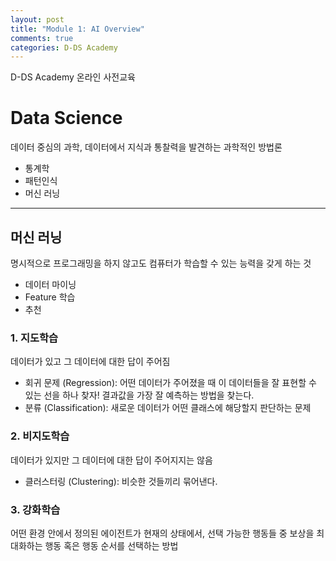 ```yaml
---
layout: post
title: "Module 1: AI Overview"
comments: true
categories: D-DS Academy
---
```

D-DS Academy 온라인 사전교육

# Data Science
데이터 중심의 과학, 데이터에서 지식과 통찰력을 발견하는 과학적인 방법론
- 통계학
- 패턴인식
- 머신 러닝

---
## 머신 러닝
명시적으로 프로그래밍을 하지 않고도 컴퓨터가 학습할 수 있는 능력을 갖게 하는 것
- 데이터 마이닝
- Feature 학습
- 추천

### 1. 지도학습
데이터가 있고 그 데이터에 대한 답이 주어짐
- 회귀 문제 (Regression): 어떤 데이터가 주어졌을 때 이 데이터들을 잘 표현할 수 있는 선을 하나 찾자! 결과값을 가장 잘 예측하는 방법을 찾는다.
- 분류 (Classification): 새로운 데이터가 어떤 클래스에 해당할지 판단하는 문제

### 2. 비지도학습
데이터가 있지만 그 데이터에 대한 답이 주어지지는 않음
- 클러스터링 (Clustering): 비슷한 것들끼리 묶어낸다.

### 3. 강화학습
어떤 환경 안에서 정의된 에이전트가 현재의 상태에서, 선택 가능한 행동들 중 보상을 최대화하는 행동 혹은 행동 순서를 선택하는 방법